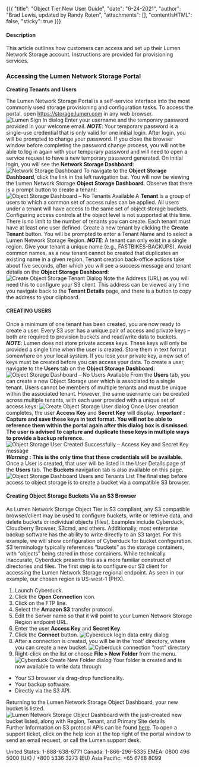 {{{
  "title": "Object Tier New User Guide",
  "date": "6-24-2021",
  "author": "Brad Lewis, updated by Randy Roten",
  "attachments": [],
  "contentIsHTML": false,
  "sticky": true
}}}
#### Description
This article outlines how customers can access and set up their Lumen Network Storage account. Instructions are provided for provisioning services. 
### Accessing the Lumen Network Storage Portal

**Creating Tenants and Users**

The Lumen Network Storage Portal is a self-service interface into the most commonly used storage provisioning and configuration tasks. To access the portal, open https://storage.lumen.com in any web browser.
![Lumen Sign In dialog](../../images/LNS-OTNUG_051121/001_LumenSignIn-dialog.png)
Enter your username and the temporary password provided in your welcome email. 
_**NOTE**_: Your temporary password is a single-use credential that is only valid for one initial login. After login, you will be prompted to change your password. If you close the browser window before completing the password change process, you will not be able to log in again with your temporary password and will need to open a service request to have a new temporary password generated.
On initial login, you will see the **Network Storage Dashboard**:
![Network Storage Dashboard](../../images/LNS-OTNUG_051121/002_NetworkStorageDashboard.png)
To navigate to the **Object Storage Dashboard**, click the link in the left navigation bar.
You will now be viewing the Lumen Network Storage **Object Storage Dashboard**. Observe that there is a prompt button to create a tenant:
![Object Storage Dashboard – No Tenants Available](../../images/LNS-OTNUG_051121/003_ObjectStorageDashboard.png)
A **Tenant** is a group of users to which a common set of access rules can be applied. All users under a tenant will have access to the same set of object storage buckets. Configuring access controls at the object level is not supported at this time. There is no limit to the number of tenants you can create. Each tenant must have at least one user defined. 
Create a new tenant by clicking the **Create Tenant** button. You will be prompted to enter a Tenant Name and to select a Lumen Network Storage Region. 
_**NOTE**_: A tenant can only exist in a single region. Give your tenant a unique name (e.g., FASTBIKES-BACKUPS). Avoid common names, as a new tenant cannot be created that duplicates an existing name in a given region.
Tenant creation back-office actions take about five seconds, after which you will see a success message and tenant details on the **Object Storage Dashboard**:
![Create Object Storage Tenant Dialog](../../images/LNS-OTNUG_051121/004_CreateOS-Tenant-dialog.png)
Note the Address (URL) as you will need this to configure your S3 client. This address can be viewed any time you navigate back to the **Tenant Details** page, and there is a button to copy the address to your clipboard.
#### CREATING USERS
Once a minimum of one tenant has been created, you are now ready to create a user. Every S3 user has a unique pair of access and private keys – both are required to provision buckets and read/write data to buckets. 
_**NOTE**_: Lumen does not store private access keys. These keys will only be provided a single time when the user is created. Store them in text format somewhere on your local system. If you lose your private key, a new set of keys must be created before you can access your data.
To create a user, navigate to the **Users** tab on the **Object Storage Dashboard**:
![Object Storage Dashboard – No Users Available](../../images/LNS-OTNUG_051121/005_OS-Dashboard–NoUsersAvailable.png)
From the **Users** tab, you can create a new Object Storage user which is associated to a single tenant. Users cannot be members of multiple tenants and must be unique within the associated tenant. However, the same username can be created across multiple tenants, with each user provided with a unique set of access keys:
![Create Object Storage User dialog](../../images/LNS-OTNUG_051121/006_CreateOS-User-dialog.png)
Once User creation completes, the user **Access Key** and **Secret Key** will display. 
_**Important**_ **: Capture and save these keys in text format. You will not be able to reference them within the portal again after this dialog box is dismissed. The user is advised to capture and duplicate these keys in multiple ways to provide a backup reference.**
![Object Storage User Created Successfully – Access Key and Secret Key message](../../images/LNS-OTNUG_051121/0007_AccessKeySecretKey-message.png)
_**Warning**_ **: This is the only time that these credentials will be available.**
Once a User is created, that user will be listed in the User Details page of the **Users** tab. The **Buckets** navigation tab is also available on this page.
![Object Storage Dashboard Users and Tenants List](../../images/LNS-OTNUG_051121/008_UsersTenantsList.png)
The final step before access to object storage is to create a bucket via a compatible S3 browser.
#### Creating Object Storage Buckets Via an S3 Browser
As Lumen Network Storage Object Tier is S3 compliant, any S3 compatible browser/client may be used to configure buckets, write or retrieve data, and delete buckets or individual objects (files). Examples include Cyberduck, Cloudberry Browser, S3cmd, and others. Additionally, most enterprise backup software has the ability to write directly to an S3 target. 
For this example, we will show configuration of Cyberduck for bucket configuration.
S3 terminology typically references “buckets” as the storage containers, with “objects” being stored in those containers. While technically inaccurate, Cyberduck presents this as a more familiar construct of directories and files. The first step is to configure our S3 client for accessing the Lumen Network Storage regional endpoint. As seen in our example, our chosen region is US-west-1 (PHX).
 
1. Launch Cyberduck.
2. Click the **Open Connection** icon. 
3. Click on the FTP line.
4. Select the **Amazon S3** transfer protocol. 
5. Edit the Server name so that it will point to your Lumen Network Storage Region endpoint URL.
6. Enter the user **Access Key** and **Secret Key**.
7. Click the **Connect** button. 
![Cyberduck login data entry dialog](../../images/LNS-OTNUG_051121/009_Cduck-data-entry-dialog.png)
8. After a connection is created, you will be in the ‘root’ directory, where you can create a new bucket.
![Cyberduck connection “root” directory](../../images/LNS-OTNUG_051121/010_Cduck-root-directory.png)
9. Right-click on the list or choose **File > New Folder** from the menu. 
![Cyberduck Create New Folder dialog](../../images/LNS-OTNUG_051121/011_CduckCreateNewFolder.png)
Your folder is created and is now available to write data through: 
* Your S3 browser via drag-drop functionality.
* Your backup software.
* Directly via the S3 API.

Returning to the Lumen Network Storage Object Dashboard, your new bucket is listed.
![Lumen Network Storage Object Dashboard with the just-created new bucket listed, along with Region, Tenant, and Primary Site details](../../images/LNS-ObjectTierNewUserGuide_graphics_51121/012_LNS-ObjectDashboard.png)
Further Information on S3 protocol APIs can be found [here](https://docs.aws.amazon.com/AmazonS3/latest/API/Welcome.html).
To open a support ticket, click on the help icon at the top right of the portal window to send an email request, or call the Lumen support desk.

United States: 1-888-638-6771
Canada: 1-866-296-5335
EMEA: 0800 496 5000 (UK) / +800 5336 3273 (EU) 
Asia Pacific: +65 6768 8099
